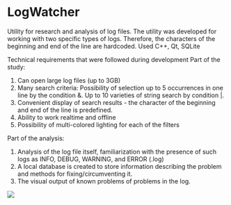 # LogWatcher
Utility for research and analysis of log files.
The utility was developed for working with two specific types of logs. Therefore, the characters of the beginning and end of the line are hardcoded.
Used C++, Qt, SQLite

Technical requirements that were followed during development
Part of the study:
1. Can open large log files (up to 3GB)
2. Many search criteria:
Possibility of selection up to 5 occurrences in one line by the condition &.
Up to 10 varieties of string search by condition |.
3. Convenient display of search results - the character of the beginning and end of the line is predefined.
4. Ability to work realtime and offline
5. Possibility of multi-colored lighting for each of the filters

Part of the analysis:
1. Analysis of the log file itself, familiarization with the presence of such logs as INFO, DEBUG, WARNING, and ERROR (.log)
2. A local database is created to store information describing the problem and methods for fixing/circumventing it.
3. The visual output of known problems of problems in the log.

![](https://https://github.com/ZeroCode999/LogWatcher/blob/master/LogWatcher/LogWatcher.png)
